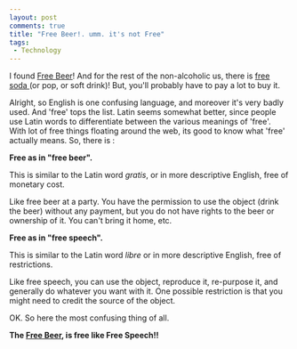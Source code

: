 ```yaml
---
layout: post
comments: true
title: "Free Beer!. umm. it's not Free"
tags:
 - Technology
---
```


I found [Free Beer][0]! And for the rest of the non-alcoholic us, there is [free soda ][1](or pop, or soft drink)! But, you'll probably have to pay a lot to buy it.

Alright, so English is one confusing language, and moreover it's very badly used. And 'free' tops the list. Latin seems somewhat better, since people use Latin words to differentiate between the various meanings of 'free'. With lot of free things floating around the web, its good to know what 'free' actually means. So, there is :

**Free as in "free beer".**

This is similar to the Latin word _gratis_, or in more descriptive English, free of monetary cost.

Like free beer at a party. You have the permission to use the object (drink the beer) without any payment, but you do not have rights to the beer or ownership of it. You can't bring it home, etc.

**Free as in "free speech".**

This is similar to the Latin word _libre_ or in more descriptive English, free of restrictions.

Like free speech, you can use the object, reproduce it, re-purpose it, and generally do whatever you want with it. One possible restriction is that you might need to credit the source of the object.

OK. So here the most confusing thing of all.

**The [Free Beer][0], is free like Free Speech!!**


[0]: http://en.wikipedia.org/wiki/Vores_Øl
[1]: http://en.wikipedia.org/wiki/OpenCola
